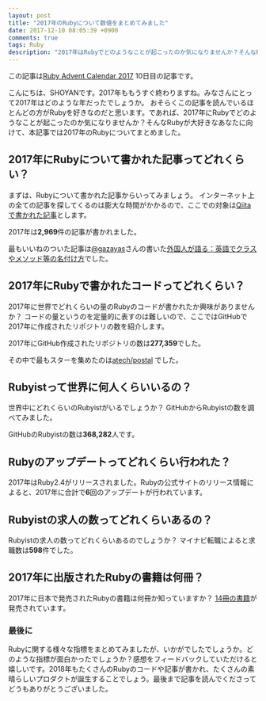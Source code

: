 ```yaml
---
layout: post
title: "2017年のRubyについて数値をまとめてみました"
date: 2017-12-10 08:05:39 +0900
comments: true
tags: Ruby
description: "2017年はRubyでどのようなことが起こったのか気になりませんか？そんなRubyが大好きなあなたに向けて、本記事では2017年のRubyについてまとめました。"
---
```


この記事は[Ruby Advent Calendar 2017](https://qiita.com/advent-calendar/2017/ruby) 10日目の記事です。

こんにちは、SHOYANです。2017年ももうすぐ終わりますね。みなさんにとって2017年はどのような年だったでしょうか。
おそらくこの記事を読んでいるほとんどの方がRubyを好きなのだと思います。であれば、2017年にRubyでどのようなことが起こったのか気になりませんか？そんなRubyが大好きなあなたに向けて、本記事では2017年のRubyについてまとめました。

## 2017年にRubyについて書かれた記事ってどれくらい？

まずは、Rubyについて書かれた記事からいってみましょう。
インターネット上の全ての記事を探してくるのは膨大な時間がかかるので、ここでの対象は[Qiitaで書かれた記事](https://qiita.com/search?q=tag%3ARuby+created%3A%3E2017-01-01)とします。

2017年は<span style="font-weight:bolder">2,969</span>件の記事が書かれました。

最もいいねのついた記事は[@gazayas](https://qiita.com/gazayas)さんの書いた[外国人が語る：英語でクラスやメソッド等の名付け方](https://qiita.com/gazayas/items/3d352d1b6ec9a225c6f6)でした。

## 2017年にRubyで書かれたコードってどれくらい？

2017年に世界でどれくらいの量のRubyのコードが書かれたか興味がありませんか？
コードの量というのを定量的に表すのは難しいので、ここではGitHubで2017年に作成されたリポジトリの数を紹介します。

2017年にGitHub作成されたリポジトリの数は<span style="font-weight:bolder">277,359</span>でした。

その中で最もスターを集めたのは[atech/postal](https://github.com/atech/postal) でした。

## Rubyistって世界に何人くらいいるの？

世界中にどれくらいのRubyistがいるでしょうか？
GitHubからRubyistの数を調べてみました。

GitHubのRubyistの数は<span style="font-weight:bolder">368,282</span>人です。

## Rubyのアップデートってどれくらい行われた？

2017年はRuby2.4がリリースされました。Rubyの公式サイトのリリース情報によると、2017年に合計で<span style="font-weight:bolder">6</span>回のアップデートが行われています。

## Rubyistの求人の数ってどれくらいあるの？

Rubyistの求人の数ってどれくらいあるのでしょうか？
マイナビ転職によると求職数は<span style="font-weight:bolder">598</span>件でした。

## 2017年に出版されたRubyの書籍は何冊？

2017年に日本で発売されたRubyの書籍は何冊か知っていますか？
[14冊の書籍](http://amzn.to/2jfF8sa)が発売されています。

### 最後に

Rubyに関する様々な指標をまとめてみましたが、いかがでしたでしょうか。どのような指標が面白かったでしょうか？感想をフィードバックしていただけると嬉しいです。2018年もたくさんのRubyのコードや記事が書かれ、たくさんの素晴らしいプロダクトが誕生することでしょう。最後まで記事を読んでくださってどうもありがとうございました。
